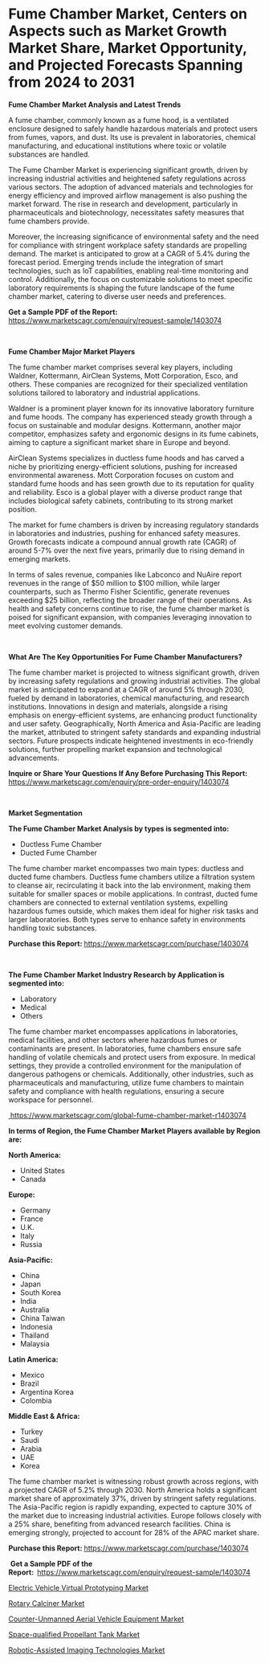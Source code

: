 <p><h1>Fume Chamber Market, Centers on Aspects such as Market Growth Market Share, Market Opportunity, and Projected Forecasts Spanning from 2024 to 2031</h1></p><p><strong>Fume Chamber Market Analysis and Latest Trends</strong></p>
<p><p>A fume chamber, commonly known as a fume hood, is a ventilated enclosure designed to safely handle hazardous materials and protect users from fumes, vapors, and dust. Its use is prevalent in laboratories, chemical manufacturing, and educational institutions where toxic or volatile substances are handled. </p><p>The Fume Chamber Market is experiencing significant growth, driven by increasing industrial activities and heightened safety regulations across various sectors. The adoption of advanced materials and technologies for energy efficiency and improved airflow management is also pushing the market forward. The rise in research and development, particularly in pharmaceuticals and biotechnology, necessitates safety measures that fume chambers provide.</p><p>Moreover, the increasing significance of environmental safety and the need for compliance with stringent workplace safety standards are propelling demand. The market is anticipated to grow at a CAGR of 5.4% during the forecast period. Emerging trends include the integration of smart technologies, such as IoT capabilities, enabling real-time monitoring and control. Additionally, the focus on customizable solutions to meet specific laboratory requirements is shaping the future landscape of the fume chamber market, catering to diverse user needs and preferences.</p></p>
<p><strong>Get a Sample PDF of the Report:&nbsp;</strong> <a href="https://www.marketscagr.com/enquiry/request-sample/1403074?utm_campaign=1573&utm_medium=2&utm_source=Github&utm_content=ia&utm_term=23102024&utm_id=fume-chamber">https://www.marketscagr.com/enquiry/request-sample/1403074</a></p>
<p>&nbsp;</p>
<p><strong>Fume Chamber Major Market Players</strong></p>
<p><p>The fume chamber market comprises several key players, including Waldner, Kottermann, AirClean Systems, Mott Corporation, Esco, and others. These companies are recognized for their specialized ventilation solutions tailored to laboratory and industrial applications.</p><p>Waldner is a prominent player known for its innovative laboratory furniture and fume hoods. The company has experienced steady growth through a focus on sustainable and modular designs. Kottermann, another major competitor, emphasizes safety and ergonomic designs in its fume cabinets, aiming to capture a significant market share in Europe and beyond.</p><p>AirClean Systems specializes in ductless fume hoods and has carved a niche by prioritizing energy-efficient solutions, pushing for increased environmental awareness. Mott Corporation focuses on custom and standard fume hoods and has seen growth due to its reputation for quality and reliability. Esco is a global player with a diverse product range that includes biological safety cabinets, contributing to its strong market position.</p><p>The market for fume chambers is driven by increasing regulatory standards in laboratories and industries, pushing for enhanced safety measures. Growth forecasts indicate a compound annual growth rate (CAGR) of around 5-7% over the next five years, primarily due to rising demand in emerging markets.</p><p>In terms of sales revenue, companies like Labconco and NuAire report revenues in the range of $50 million to $100 million, while larger counterparts, such as Thermo Fisher Scientific, generate revenues exceeding $25 billion, reflecting the broader range of their operations. As health and safety concerns continue to rise, the fume chamber market is poised for significant expansion, with companies leveraging innovation to meet evolving customer demands.</p></p>
<p>&nbsp;</p>
<p><strong>What Are The Key Opportunities For Fume Chamber Manufacturers?</strong></p>
<p><p>The fume chamber market is projected to witness significant growth, driven by increasing safety regulations and growing industrial activities. The global market is anticipated to expand at a CAGR of around 5% through 2030, fueled by demand in laboratories, chemical manufacturing, and research institutions. Innovations in design and materials, alongside a rising emphasis on energy-efficient systems, are enhancing product functionality and user safety. Geographically, North America and Asia-Pacific are leading the market, attributed to stringent safety standards and expanding industrial sectors. Future prospects indicate heightened investments in eco-friendly solutions, further propelling market expansion and technological advancements.</p></p>
<p><strong>Inquire or Share Your Questions If Any Before Purchasing This Report:</strong> <a href="https://www.marketscagr.com/enquiry/pre-order-enquiry/1403074?utm_campaign=1573&utm_medium=2&utm_source=Github&utm_content=ia&utm_term=23102024&utm_id=fume-chamber">https://www.marketscagr.com/enquiry/pre-order-enquiry/1403074</a></p>
<p>&nbsp;</p>
<p><strong>Market Segmentation</strong></p>
<p><strong>The Fume Chamber Market Analysis by types is segmented into:</strong></p>
<p><ul><li>Ductless Fume Chamber</li><li>Ducted Fume Chamber</li></ul></p>
<p><p>The fume chamber market encompasses two main types: ductless and ducted fume chambers. Ductless fume chambers utilize a filtration system to cleanse air, recirculating it back into the lab environment, making them suitable for smaller spaces or mobile applications. In contrast, ducted fume chambers are connected to external ventilation systems, expelling hazardous fumes outside, which makes them ideal for higher risk tasks and larger laboratories. Both types serve to enhance safety in environments handling toxic substances.</p></p>
<p><strong>Purchase this Report:&nbsp;</strong><a href="https://www.marketscagr.com/purchase/1403074?utm_campaign=1573&utm_medium=2&utm_source=Github&utm_content=ia&utm_term=23102024&utm_id=fume-chamber">https://www.marketscagr.com/purchase/1403074</a></p>
<p>&nbsp;</p>
<p><strong>The Fume Chamber Market Industry Research by Application is segmented into:</strong></p>
<p><ul><li>Laboratory</li><li>Medical</li><li>Others</li></ul></p>
<p><p>The fume chamber market encompasses applications in laboratories, medical facilities, and other sectors where hazardous fumes or contaminants are present. In laboratories, fume chambers ensure safe handling of volatile chemicals and protect users from exposure. In medical settings, they provide a controlled environment for the manipulation of dangerous pathogens or chemicals. Additionally, other industries, such as pharmaceuticals and manufacturing, utilize fume chambers to maintain safety and compliance with health regulations, ensuring a secure workspace for personnel.</p></p>
<p><a href="https://www.marketscagr.com/global-fume-chamber-market-r1403074?utm_campaign=1573&utm_medium=2&utm_source=Github&utm_content=ia&utm_term=23102024&utm_id=fume-chamber">&nbsp;https://www.marketscagr.com/global-fume-chamber-market-r1403074</a></p>
<p><strong>In terms of Region, the Fume Chamber Market Players available by Region are:</strong></p>
<p>
    <p> <strong> North America: </strong>
        <ul>
            <li>United States</li>
            <li>Canada</li>
        </ul>
        </p> 
    <p> <strong> Europe: </strong>
        <ul>
            <li>Germany</li>
            <li>France</li>
            <li>U.K.</li>
            <li>Italy</li>
            <li>Russia</li>
        </ul>
        </p> 
    <p> <strong> Asia-Pacific: </strong>
        <ul>
            <li>China</li>
            <li>Japan</li>
            <li>South Korea</li>
            <li>India</li>
            <li>Australia</li>
            <li>China Taiwan</li>
            <li>Indonesia</li>
            <li>Thailand</li>
            <li>Malaysia</li>
        </ul>
        </p> 
    <p> <strong> Latin America: </strong>
        <ul>
            <li>Mexico</li>
            <li>Brazil</li>
            <li>Argentina Korea</li>
            <li>Colombia</li>
        </ul>
        </p> 
    <p> <strong> Middle East & Africa: </strong>
        <ul>
            <li>Turkey</li>
            <li>Saudi</li>
            <li>Arabia</li>
            <li>UAE</li>
            <li>Korea</li>
        </ul>
    </p>
    </p>
<p><p>The fume chamber market is witnessing robust growth across regions, with a projected CAGR of 5.2% through 2030. North America holds a significant market share of approximately 37%, driven by stringent safety regulations. The Asia-Pacific region is rapidly expanding, expected to capture 30% of the market due to increasing industrial activities. Europe follows closely with a 25% share, benefiting from advanced research facilities. China is emerging strongly, projected to account for 28% of the APAC market share.</p></p>
<p><strong>Purchase this Report: </strong><a href="https://www.marketscagr.com/purchase/1403074?utm_campaign=1573&utm_medium=2&utm_source=Github&utm_content=ia&utm_term=23102024&utm_id=fume-chamber">https://www.marketscagr.com/purchase/1403074</a></p>
<p>&nbsp;<strong>Get a Sample PDF of the Report:&nbsp;&nbsp;</strong><a href="https://www.marketscagr.com/enquiry/request-sample/1403074?utm_campaign=1573&utm_medium=2&utm_source=Github&utm_content=ia&utm_term=23102024&utm_id=fume-chamber">https://www.marketscagr.com/enquiry/request-sample/1403074</a></p>
<p><strong></strong></p>
<p><p><a href="https://www.linkedin.com/pulse/electric-vehicle-virtual-prototyping-market-evolution-b8bqe?utm_campaign=1573&utm_medium=2&utm_source=Github&utm_content=ia&utm_term=23102024&utm_id=fume-chamber">Electric Vehicle Virtual Prototyping Market</a></p><p><a href="https://issuu.com/reportprime-2/docs/rotary-calciner-market-size-2030.pp_53aea5be916499?utm_campaign=1573&utm_medium=2&utm_source=Github&utm_content=ia&utm_term=23102024&utm_id=fume-chamber">Rotary Calciner Market</a></p><p><a href="https://www.linkedin.com/pulse/in-depth-analysis-global-counter-unmanned-aerial-vehicle-equipment-ome2f?utm_campaign=1573&utm_medium=2&utm_source=Github&utm_content=ia&utm_term=23102024&utm_id=fume-chamber">Counter-Unmanned Aerial Vehicle Equipment Market</a></p><p><a href="https://www.linkedin.com/pulse/space-qualified-propellant-tank-market-global-trends-forecast-4dnpf?utm_campaign=1573&utm_medium=2&utm_source=Github&utm_content=ia&utm_term=23102024&utm_id=fume-chamber">Space-qualified Propellant Tank Market</a></p><p><a href="https://www.linkedin.com/pulse/robotic-assisted-imaging-technologies-market-dynamics-ugrxf?utm_campaign=1573&utm_medium=2&utm_source=Github&utm_content=ia&utm_term=23102024&utm_id=fume-chamber">Robotic-Assisted Imaging Technologies Market</a></p></p>